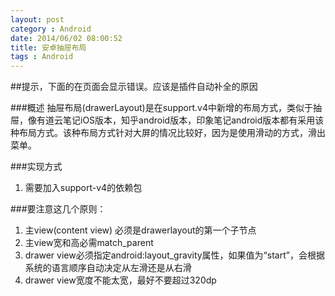 ```yaml
---
layout: post
category : Android
date: 2014/06/02 08:00:52 
title: 安卓抽屉布局
tags : Android
---
```



##提示，下面的在页面会显示错误。应该是插件自动补全的原因

###概述
抽屉布局(drawerLayout)是在support.v4中新增的布局方式，类似于抽屉，像有道云笔记iOS版本，知乎android版本，印象笔记android版本都有采用该种布局方式。该种布局方式针对大屏的情况比较好，因为是使用滑动的方式，滑出菜单。


###实现方式
1. 需要加入support-v4的依赖包


###要注意这几个原则：
1. 主view(content view) 必须是drawerlayout的第一个子节点
2. 主view宽和高必需match_parent
3. drawer view必须指定android:layout_gravity属性，如果值为“start”，会根据系统的语言顺序自动决定从左滑还是从右滑
4. drawer view宽度不能太宽，最好不要超过320dp

<pre class="brush: xml;">



</pre>









